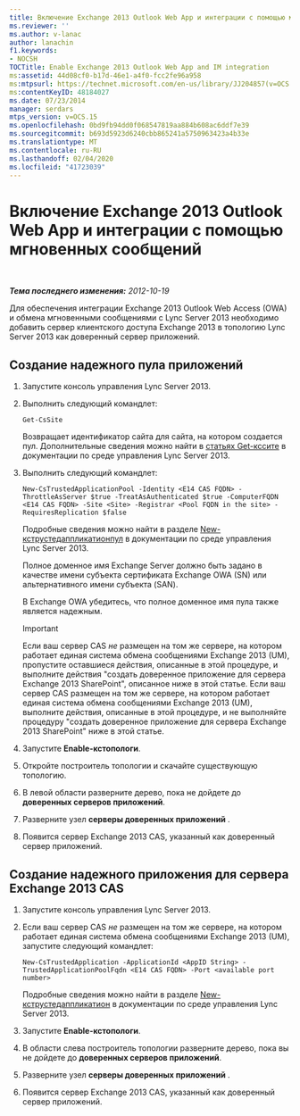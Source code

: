 ```yaml
---
title: Включение Exchange 2013 Outlook Web App и интеграции с помощью мгновенных сообщений
ms.reviewer: ''
ms.author: v-lanac
author: lanachin
f1.keywords:
- NOCSH
TOCTitle: Enable Exchange 2013 Outlook Web App and IM integration
ms:assetid: 44d08cf0-b17d-46e1-a4f0-fcc2fe96a958
ms:mtpsurl: https://technet.microsoft.com/en-us/library/JJ204857(v=OCS.15)
ms:contentKeyID: 48184027
ms.date: 07/23/2014
manager: serdars
mtps_version: v=OCS.15
ms.openlocfilehash: 0bd9fb94dd0f068547819aa884b608ac6ddf7e39
ms.sourcegitcommit: b693d5923d6240cbb865241a5750963423a4b33e
ms.translationtype: MT
ms.contentlocale: ru-RU
ms.lasthandoff: 02/04/2020
ms.locfileid: "41723039"
---
```

<div data-xmlns="http://www.w3.org/1999/xhtml">

<div class="topic" data-xmlns="http://www.w3.org/1999/xhtml" data-msxsl="urn:schemas-microsoft-com:xslt" data-cs="http://msdn.microsoft.com/en-us/">

<div data-asp="http://msdn2.microsoft.com/asp">

# <a name="enable-exchange-2013-outlook-web-app-and-im-integration"></a>Включение Exchange 2013 Outlook Web App и интеграции с помощью мгновенных сообщений

</div>

<div id="mainSection">

<div id="mainBody">

<span> </span>

_**Тема последнего изменения:** 2012-10-19_

Для обеспечения интеграции Exchange 2013 Outlook Web Access (OWA) и обмена мгновенными сообщениями с Lync Server 2013 необходимо добавить сервер клиентского доступа Exchange 2013 в топологию Lync Server 2013 как доверенный сервер приложений.

<div>

## <a name="to-create-a-trusted-application-pool"></a>Создание надежного пула приложений

1.  Запустите консоль управления Lync Server 2013.

2.  Выполнить следующий командлет:
    
        Get-CsSite
    
    Возвращает идентификатор сайта для сайта, на котором создается пул. Дополнительные сведения можно найти в [статьях Get-кссите](https://docs.microsoft.com/powershell/module/skype/Get-CsSite) в документации по среде управления Lync Server 2013.

3.  Выполнить следующий командлет:
    
        New-CsTrustedApplicationPool -Identity <E14 CAS FQDN> -ThrottleAsServer $true -TreatAsAuthenticated $true -ComputerFQDN <E14 CAS FQDN> -Site <Site> -Registrar <Pool FQDN in the site> -RequiresReplication $false
    
    Подробные сведения можно найти в разделе [New-кструстедаппликатионпул](https://docs.microsoft.com/powershell/module/skype/New-CsTrustedApplicationPool) в документации по среде управления Lync Server 2013.
    
    Полное доменное имя Exchange Server должно быть задано в качестве имени субъекта сертификата Exchange OWA (SN) или альтернативного имени субъекта (SAN).
    
    В Exchange OWA убедитесь, что полное доменное имя пула также является надежным.
    
    <div>
    

    > [!IMPORTANT]  
    > Если ваш сервер CAS <EM>не</EM> размещен на том же сервере, на котором работает единая система обмена сообщениями Exchange 2013 (UM), пропустите оставшиеся действия, описанные в этой процедуре, и выполните действия "создать доверенное приложение для сервера Exchange 2013 SharePoint", описанное ниже в этой статье. Если ваш сервер CAS размещен на том же сервере, на котором работает единая система обмена сообщениями Exchange 2013 (UM), выполните действия, описанные в этой процедуре, и не выполняйте процедуру "создать доверенное приложение для сервера Exchange 2013 SharePoint" ниже в этой статье.

    
    </div>

4.  Запустите **Enable-кстопологи**.

5.  Откройте построитель топологии и скачайте существующую топологию.

6.  В левой области разверните дерево, пока не дойдете до **доверенных серверов приложений**.

7.  Разверните узел **серверы доверенных приложений** .

8.  Появится сервер Exchange 2013 CAS, указанный как доверенный сервер приложений.

</div>

<div>

## <a name="to-create-a-trusted-application-for-the-exchange-2013-cas-server"></a>Создание надежного приложения для сервера Exchange 2013 CAS

1.  Запустите консоль управления Lync Server 2013.

2.  Если ваш сервер CAS *не* размещен на том же сервере, на котором работает единая система обмена сообщениями Exchange 2013 (UM), запустите следующий командлет:
    
        New-CsTrustedApplication -ApplicationId <AppID String> -TrustedApplicationPoolFqdn <E14 CAS FQDN> -Port <available port number>
    
    Подробные сведения можно найти в разделе [New-кструстедаппликатион](https://docs.microsoft.com/powershell/module/skype/New-CsTrustedApplication) в документации по среде управления Lync Server 2013.

3.  Запустите **Enable-кстопологи**.

4.  В области слева построитель топологии разверните дерево, пока вы не дойдете до **доверенных серверов приложений**.

5.  Разверните узел **серверы доверенных приложений** .

6.  Появится сервер Exchange 2013 CAS, указанный как доверенный сервер приложений.

</div>

</div>

<span> </span>

</div>

</div>

</div>

